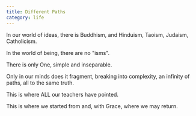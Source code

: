 ```yaml
---
title: Different Paths
category: life
---
```

In our world of ideas,
there is Buddhism,
and Hinduism,
Taoism,
Judaism,
Catholicism.

In the world of being,
there are no "isms".

There is only One,
simple
and inseparable.

Only in our minds
does it fragment,
breaking into complexity,
an infinity of paths,
all to the same truth.

This is where ALL our teachers
have pointed.

This is where we started from
and, with Grace,
where we may return.
